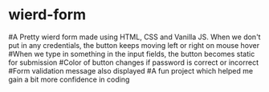 # wierd-form


#A Pretty wierd form made using HTML, CSS and Vanilla JS. When we don't put in any credentials, the button keeps moving left or right on mouse hover
#When we type in something in the input fields, the button becomes static for submission
#Color of button changes if password is correct or incorrect
#Form validation message also displayed
#A fun project which helped me gain a bit more confidence in coding
